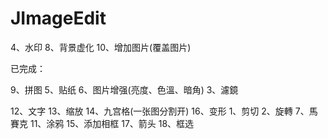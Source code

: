 # JImageEdit

4、水印
8、背景虚化
10、增加图片(覆盖图片)


已完成：

9、拼图
5、贴纸
6、图片增强(亮度、色溫、暗角)
3、濾鏡

12、文字
13、缩放
14、九宫格(一张图分割开)
16、变形
1、剪切
2、旋轉
7、馬賽克
11、涂鸦
15、添加相框
17、箭头
18、框选




